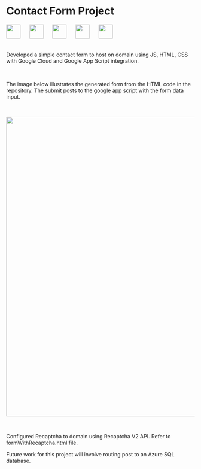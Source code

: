 <div>
  <h1>Contact Form Project</h1>
  <img src="https://upload.wikimedia.org/wikipedia/commons/thumb/2/2f/Google_Apps_Script.svg/2048px-Google_Apps_Script.svg.png" width=38>&nbsp&nbsp&nbsp&nbsp&nbsp
  <img src="https://upload.wikimedia.org/wikipedia/commons/thumb/9/99/Unofficial_JavaScript_logo_2.svg/2048px-Unofficial_JavaScript_logo_2.svg.png" width=38>&nbsp&nbsp&nbsp&nbsp&nbsp
  <img src="https://cdn-icons-png.flaticon.com/512/919/919826.png" width=38>&nbsp&nbsp&nbsp&nbsp&nbsp
  <img src="https://static-00.iconduck.com/assets.00/html-icon-1451x2048-69sehqrp.png" width=38>&nbsp&nbsp&nbsp&nbsp&nbsp
  <img src="https://static-00.iconduck.com/assets.00/google-cloud-icon-2048x1646-7admxejz.png" width=38>
</div>&nbsp
<div>
  <p>Developed a simple contact form to host on domain using JS, HTML, CSS with Google Cloud and Google App Script integration.</p>&nbsp
  <p>The image below illustrates the generated form from the HTML code in the repository. The submit posts to the google app script with the form data input.</p>&nbsp
  <p align=center>
    <img src="https://github.com/user-attachments/assets/7009e104-1e06-4d0f-90b3-f317c5025c1b" width=800>
  </p>&nbsp
</div>
<div>
  <p>
    Configured Recaptcha to domain using Recaptcha V2 API. Refer to formWithRecaptcha.html file.
  </p>
  <p>
    Future work for this project will involve routing post to an Azure SQL database.
  </p>
</div>
